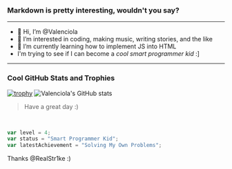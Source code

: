 ### Markdown is pretty interesting, wouldn't you say?
---
- 👋 Hi, I’m @Valenciola
- 👀 I’m interested in coding, making music, writing stories, and the like
- 🌱 I’m currently learning how to implement JS into HTML
- I'm trying to see if I can become a *cool smart programmer kid* :]
---
### Cool GitHub Stats and Trophies
[![trophy](https://github-profile-trophy.vercel.app/?username=Valenciola&margin-w=10&row=1&no-frame=true&no-bg=true&title=Organizations,Stars,Followers,Commit,PullRequest,Repositories)](https://github.com/ryo-ma/github-profile-trophy)
![Valenciola's GitHub stats](https://github-readme-stats.vercel.app/api?username=Valenciola&show_icons=true&theme=tokyonight&hide_border=true)
<br>
> Have a great day :)
<br>

```JavaScript
var level = 4;
var status = "Smart Programmer Kid";
var latestAchievement = "Solving My Own Problems";
```

Thanks @RealStr1ke :)
